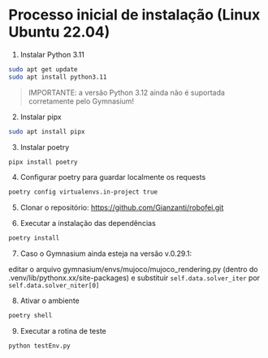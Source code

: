 # Processo inicial de instalação (Linux Ubuntu 22.04)

1. Instalar Python 3.11

```bash
sudo apt get update
sudo apt install python3.11
```

> IMPORTANTE: a versão Python 3.12 ainda não é suportada corretamente pelo Gymnasium!

2. Instalar pipx

```bash
sudo apt install pipx
```

3. Instalar poetry

```bash
pipx install poetry
```

4. Configurar poetry para guardar localmente os requests

```bash
poetry config virtualenvs.in-project true
```

5. Clonar o repositório: https://github.com/Gianzanti/robofei.git

6. Executar a instalação das dependências

```bash
poetry install
```

7. Caso o Gymnasium ainda esteja na versão v.0.29.1:

editar o arquivo gymnasium/envs/mujoco/mujoco_rendering.py (dentro do .venv/lib/pythonx.xx/site-packages) e substituir `self.data.solver_iter` por `self.data.solver_niter[0]`

8. Ativar o ambiente

```bash
poetry shell
```

9. Executar a rotina de teste

```bash
python testEnv.py
```
